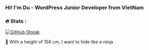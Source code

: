 ### Hi! I'm Du - WordPress Junior Developer from VietNam
### :fire: Stats :
[![GitHub Streak](https://streak-stats.demolab.com?user=mrlunsuper&theme=tokyonight&mode=weekly)](https://git.io/streak-stats)

:ninja: With a height of 156 cm, I want to hide like a ninja
